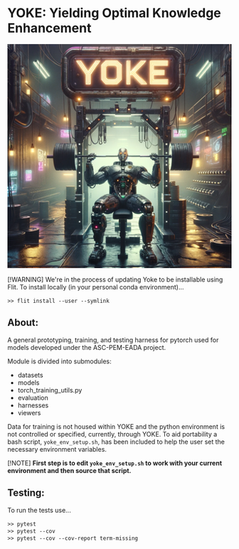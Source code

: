 YOKE: Yielding Optimal Knowledge Enhancement
============================================

![Get YOKEd!](./YOKE_DALLE_512x512.png)

[!WARNING]
We're in the process of updating Yoke to be installable
using Flit.  To install locally (in your personal conda
environment)...

```
>> flit install --user --symlink
```

About:
------

A general prototyping, training, and testing harness for pytorch used
for models developed under the ASC-PEM-EADA project.

Module is divided into submodules:

- datasets
- models
- torch_training_utils.py
- evaluation
- harnesses
- viewers

Data for training is not housed within YOKE and the python environment
is not controlled or specified, currently, through YOKE. To aid
portability a bash script, `yoke_env_setup.sh`, has been included to
help the user set the necessary environment variables.

[!NOTE]
**First step is to edit `yoke_env_setup.sh` to work with your current
  environment and then source that script.**

Testing:
--------

To run the tests use...

```
>> pytest
>> pytest --cov
>> pytest --cov --cov-report term-missing
```